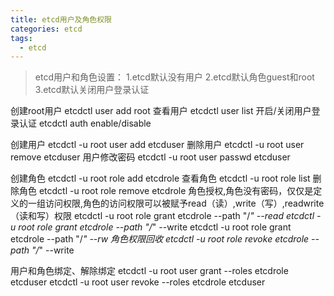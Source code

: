 ```yaml
---
title: etcd用户及角色权限
categories: etcd
tags:
  - etcd
---
```


> etcd用户和角色设置：
1.etcd默认没有用户
2.etcd默认角色guest和root
3.etcd默认关闭用户登录认证

<!--more-->

创建root用户
etcdctl user add root
查看用户
etcdctl user list
开启/关闭用户登录认证
etcdctl auth enable/disable

创建用户
etcdctl -u root user add etcduser
删除用户
etcdctl -u root user remove etcduser
用户修改密码
etcdctl -u root user passwd etcduser

创建角色
etcdctl -u root role add etcdrole
查看角色
etcdctl -u root role list
删除角色
etcdctl -u root role remove etcdrole
角色授权,角色没有密码，仅仅是定义的一组访问权限,角色的访问权限可以被赋予read（读）,write（写）,readwrite（读和写）权限
etcdctl -u root role grant etcdrole --path "/*" --read
etcdctl -u root role grant etcdrole --path "/*" --write
etcdctl -u root role grant etcdrole --path "/*" --rw
角色权限回收
etcdctl -u root role revoke etcdrole --path "/*" --write

用户和角色绑定、解除绑定
etcdctl -u root user grant --roles etcdrole etcduser
etcdctl -u root user revoke --roles etcdrole etcduser